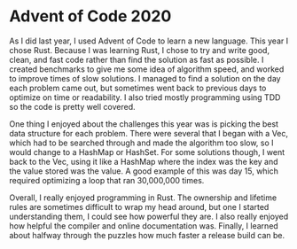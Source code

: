 Advent of Code 2020
===================

As I did last year, I used Advent of Code to learn a new language.
This year I chose Rust.
Because I was learning Rust, I chose to try and write good, clean, and fast code rather than find the solution as fast as possible.
I created benchmarks to give me some idea of algorithm speed, and worked to improve times of slow solutions.
I managed to find a solution on the day each problem came out, but sometimes went back to previous days to optimize on time or readability.
I also tried mostly programming using TDD so the code is pretty well covered.

One thing I enjoyed about the challenges this year was is picking the best data structure for each problem.
There were several that I began with a Vec, which had to be searched through and made the algorithm too slow, so I would change to a HashMap or HashSet.
For some solutions though, I went back to the Vec, using it like a HashMap where the index was the key and the value stored was the value.
A good example of this was day 15, which required optimizing a loop that ran 30,000,000 times.

Overall, I really enjoyed programming in Rust.
The ownership and lifetime rules are sometimes difficult to wrap my head around, but one I started understanding them, I could see how powerful they are.
I also really enjoyed how helpful the compiler and online documentation was.
Finally, I learned about halfway through the puzzles how much faster a release build can be.
